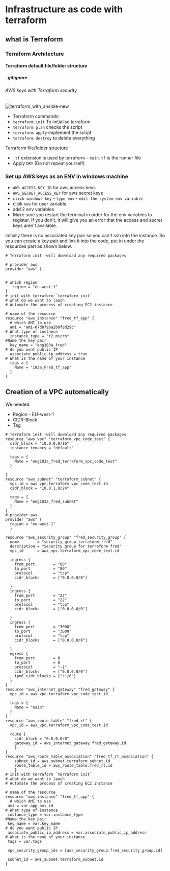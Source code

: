 # Infrastructure as code with terraform
## what is Terraform
### Terraform Architecture
#### Terraform default file/folder structure
##### . gitignore
###### AWS keys with Terraform security

![terraform_with_ansible-new](https://user-images.githubusercontent.com/39882040/155309987-b249b4ee-7d22-4273-8a48-c12cb68ae8c3.jpg)

- Terraform commands:
- `terraform init` To initialise terraform
- `terraform plan` checks the script
- `terraform apply` implement the script
- `terraform destroy` to delete everything

Terraform file/folder structure
- `.tf` extension is used by terraform - `main.tf` is the runner file
- Apply `DRY` (Do not repeat yourself)

### Set up AWS keys as an ENV in windows machine
- `AWS_ACCESS_KEY_ID` for aws access keys
- `AWS_SECRET_ACCESS_KEY` for aws secret keys 
- `click windows key` - `type env` - `edit the system env variable`
- clcik `new` for user variable
- add 2 env variables
- Make sure you restart the terminal in order for the env variables to register. If you don't, it will give you an error that the access and secret keys aren't available.

Initially there is no associated key pair so you can't ssh into the instance. So you can create a key pair and link it into the code, put in under the resources part as shown below.
```
# Terraform init -will download any required packages

# provider aws
provider "aws" {
  

# which region
   region = "eu-west-1"
}
# init with terraform `terraform init`
# what do we want to lauch
# Automate the process of creating EC2 instance

# name of the resource
resource "aws_instance" "fred_tf_app" {
  # which AMI to use
  ami = "ami-07d8796a2b0f8d29c"
# What type of instance
  instance_type = "t2.micro"
#Name the key pair
  key_name = "eng103a_fred"
# do you want public IP
  associate_public_ip_address = true
# What is the name of your instance
  tags = {
    Name = "103a_Fred_tf_app"
  }
}
```
## Creation of a VPC automatically 
We needed:
- Region - EU-west-1
- CIDR-Block
- Tag
```
# Terraform init -will download any required packages
resource "aws_vpc" "terraform_vpc_code_test" {
  cidr_block = "10.0.0.0/16"
  instance_tenancy = "default"

  tags = {
    Name = "eng103a_fred_terraform_vpc_code_test"
  }
  
}
resource "aws_subnet" "terraform_subnet" {
  vpc_id = aws_vpc.terraform_vpc_code_test.id
  cidr_block = "10.0.1.0/24"

  tags = {
    Name = "eng103a_fred_subnet"
  }
}
# provider aws
provider "aws" {
  region = "eu-west-1"
  }

resource "aws_security_group" "fred_security_group" {
  name        = "security_group_terraform_fred"
  description = "Security group for terraform fred"
  vpc_id      = aws_vpc.terraform_vpc_code_test.id

  ingress {
    from_port        = "80"
    to_port          = "80"
    protocol         = "tcp"
    cidr_blocks      = ["0.0.0.0/0"]

  }
  ingress {
    from_port        = "22"
    to_port          = "22"
    protocol         = "tcp"
    cidr_blocks      = ["0.0.0.0/0"]

  }
  ingress {
    from_port        = "3000"
    to_port          = "3000"
    protocol         = "tcp"
    cidr_blocks      = ["0.0.0.0/0"]

  }
  egress {
    from_port        = 0
    to_port          = 0
    protocol         = "-1"
    cidr_blocks      = ["0.0.0.0/0"]
    ipv6_cidr_blocks = ["::/0"]
  }
}
resource "aws_internet_gateway" "fred_gateway" {
  vpc_id = aws_vpc.terraform_vpc_code_test.id

  tags = {
    Name = "main"
  }
}
resource "aws_route_table" "fred_rt" {
  vpc_id = aws_vpc.terraform_vpc_code_test.id
  
  route {
    cidr_block = "0.0.0.0/0"
    gateway_id = aws_internet_gateway.fred_gateway.id
    }
}
resource "aws_route_table_association" "fred_tf_rt_association" {
    subnet_id = aws_subnet.terraform_subnet.id
    route_table_id = aws_route_table.fred_rt.id
    }
# init with terraform `terraform init`
# what do we want to lauch
# Automate the process of creating EC2 instance

# name of the resource
resource "aws_instance" "fred_tf_app" {
  # which AMI to use
 ami = var.app_ami_id
# What type of instance
 instance_type = var.instance_type
#Name the key pair
 key_name = var.key_name
# do you want public IP
 associate_public_ip_address = var.associate_public_ip_address
# What is the name of your instance
 tags = var.tags

 vpc_security_group_ids = [aws_security_group.fred_security_group.id]

 subnet_id = aws_subnet.terraform_subnet.id
}
```